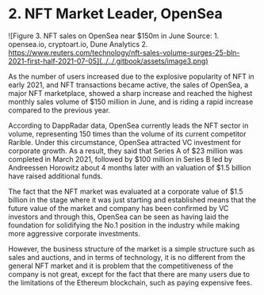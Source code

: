 # 2. NFT Market Leader, OpenSea

![Figure 3. NFT sales on OpenSea near $150m in June
Source: 1. opensea.io, cryptoart.io, Dune Analytics
2\. https://www.reuters.com/technology/nft-sales-volume-surges-25-bln-2021-first-half-2021-07-05](../../.gitbook/assets/image3.png)

As the number of users increased due to the explosive popularity of NFT in early 2021, and NFT transactions became active, the sales of OpenSea, a major NFT marketplace, showed a sharp increase and reached the highest monthly sales volume of $150 million in June, and is riding a rapid increase compared to the previous year.

According to DappRadar data, OpenSea currently leads the NFT sector in volume, representing 150 times than the volume of its current competitor Rarible. Under this circumstance, OpenSea attracted VC investment for corporate growth. As a result, they said that Series A of $23 million was completed in March 2021, followed by $100 million in Series B led by Andreessen Horowitz about 4 months later with an valuation of $1.5 billion have raised additional funds.

The fact that the NFT market was evaluated at a corporate value of $1.5 billion in the stage where it was just starting and established means that the future value of the market and company has been confirmed by VC investors and through this, OpenSea can be seen as having laid the foundation for solidifying the No.1 position in the industry while making more aggressive corporate investments.

However, the business structure of the market is a simple structure such as sales and auctions, and in terms of technology, it is no different from the general NFT market and it is problem that the competitiveness of the company is not great, except for the fact that there are many users due to the limitations of the Ethereum blockchain, such as paying expensive fees.
